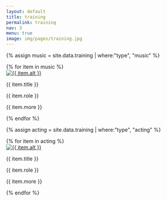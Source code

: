 ```yaml
---
layout: default
title: training
permalink: training
nav: 3
menu: true
image: img/pages/training.jpg
---
```


<!-- > Jembe means "Everyone gather together in peace". -->

{% assign music = site.data.training | where:"type", "music" %} 

<div class="grid-3">
{% for item in music %}
  <div class="card">
    <div class="upper">
      <a href="img/training/{{ item.large }}">
        <img class="photo" src="img/training/{{ item.small }}" alt="{{ item.alt }}">
      </a>
      <p class="title">{{ item.title }} </p>
    </div>
    <p class="description"> {{ item.role }} </p>
    <p class="special">{{ item.more }}</p>
    <!-- <div class="youtube" data-id="{{ item.video }}">
      <img src="img/music/youtube-{{ item.video }}.jpg" alt="{{ item.alt }}-video">
      <div class="play"></div>
    </div> -->
  </div>
{% endfor %}
</div>


{% assign acting = site.data.training | where:"type", "acting" %} 

<div class="grid-3">
{% for item in acting %}
  <div class="card">
    <div class="upper">
      <a href="img/training/{{ item.large }}">
        <img class="photo" src="img/training/{{ item.small }}" alt="{{ item.alt }}">
      </a>
      <p class="title"> {{ item.title }} </p>
    </div>
    <p class="description"> {{ item.role }} </p>
    <p class="special">{{ item.more }}</p>
    <!-- <div class="youtube" data-id="{{ item.video }}">
      <img src="img/music/youtube-{{ item.video }}.jpg" alt="{{ item.alt }}-video">
      <div class="play"></div>
    </div> -->
  </div>
{% endfor %}
</div>
